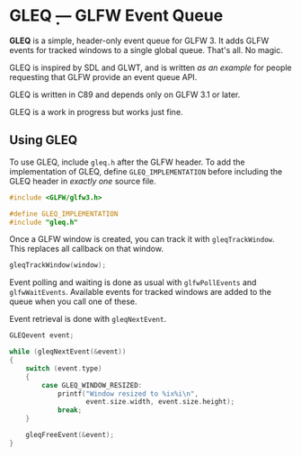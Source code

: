 # GLEQ ̣̣— GLFW Event Queue

**GLEQ** is a simple, header-only event queue for GLFW 3.  It adds GLFW events
for tracked windows to a single global queue.  That's all.  No magic.

GLEQ is inspired by SDL and GLWT, and is written *as an example* for people
requesting that GLFW provide an event queue API.

GLEQ is written in C89 and depends only on GLFW 3.1 or later.

GLEQ is a work in progress but works just fine.


## Using GLEQ

To use GLEQ, include `gleq.h` after the GLFW header.  To add the implementation
of GLEQ, define `GLEQ_IMPLEMENTATION` before including the GLEQ header in
*exactly one* source file.

```c
#include <GLFW/glfw3.h>

#define GLEQ_IMPLEMENTATION
#include "gleq.h"
```

Once a GLFW window is created, you can track it with `gleqTrackWindow`.  This
replaces all callback on that window.

```c
gleqTrackWindow(window);
```

Event polling and waiting is done as usual with `glfwPollEvents` and
`glfwWaitEvents`.  Available events for tracked windows are added to the queue
when you call one of these.

Event retrieval is done with `gleqNextEvent`.

```c
GLEQevent event;

while (gleqNextEvent(&event))
{
    switch (event.type)
    {
        case GLEQ_WINDOW_RESIZED:
            printf("Window resized to %ix%i\n",
                   event.size.width, event.size.height);
            break;
    }

    gleqFreeEvent(&event);
}
```

